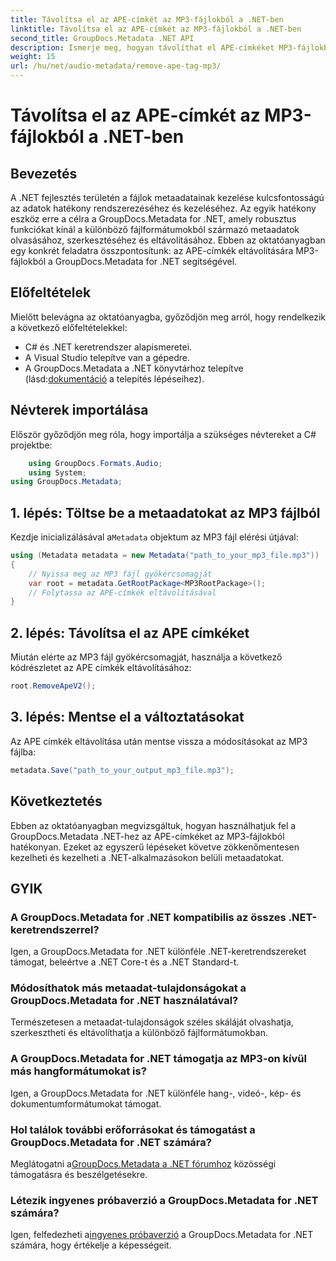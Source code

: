 ```yaml
---
title: Távolítsa el az APE-címkét az MP3-fájlokból a .NET-ben
linktitle: Távolítsa el az APE-címkét az MP3-fájlokból a .NET-ben
second_title: GroupDocs.Metadata .NET API
description: Ismerje meg, hogyan távolíthat el APE-címkéket MP3-fájlokból a GroupDocs.Metadata for .NET segítségével. Könnyedén kezelheti a metaadatokat .NET-alkalmazásaiban.
weight: 15
url: /hu/net/audio-metadata/remove-ape-tag-mp3/
---
```


# Távolítsa el az APE-címkét az MP3-fájlokból a .NET-ben

## Bevezetés
A .NET fejlesztés területén a fájlok metaadatainak kezelése kulcsfontosságú az adatok hatékony rendszerezéséhez és kezeléséhez. Az egyik hatékony eszköz erre a célra a GroupDocs.Metadata for .NET, amely robusztus funkciókat kínál a különböző fájlformátumokból származó metaadatok olvasásához, szerkesztéséhez és eltávolításához. Ebben az oktatóanyagban egy konkrét feladatra összpontosítunk: az APE-címkék eltávolítására MP3-fájlokból a GroupDocs.Metadata for .NET segítségével. 
## Előfeltételek
Mielőtt belevágna az oktatóanyagba, győződjön meg arról, hogy rendelkezik a következő előfeltételekkel:
- C# és .NET keretrendszer alapismeretei.
- A Visual Studio telepítve van a gépedre.
-  A GroupDocs.Metadata a .NET könyvtárhoz telepítve (lásd:[dokumentáció](https://tutorials.groupdocs.com/metadata/net/) a telepítés lépéseihez).

## Névterek importálása
Először győződjön meg róla, hogy importálja a szükséges névtereket a C# projektbe:
```csharp
    using GroupDocs.Formats.Audio;
    using System;
using GroupDocs.Metadata;
```
## 1. lépés: Töltse be a metaadatokat az MP3 fájlból
 Kezdje inicializálásával a`Metadata` objektum az MP3 fájl elérési útjával:
```csharp
using (Metadata metadata = new Metadata("path_to_your_mp3_file.mp3"))
{
    // Nyissa meg az MP3 fájl gyökércsomagját
    var root = metadata.GetRootPackage<MP3RootPackage>();
    // Folytassa az APE-címkék eltávolításával
}
```
## 2. lépés: Távolítsa el az APE címkéket
Miután elérte az MP3 fájl gyökércsomagját, használja a következő kódrészletet az APE címkék eltávolításához:
```csharp
root.RemoveApeV2();
```
## 3. lépés: Mentse el a változtatásokat
Az APE címkék eltávolítása után mentse vissza a módosításokat az MP3 fájlba:
```csharp
metadata.Save("path_to_your_output_mp3_file.mp3");
```

## Következtetés
Ebben az oktatóanyagban megvizsgáltuk, hogyan használhatjuk fel a GroupDocs.Metadata .NET-hez az APE-címkéket az MP3-fájlokból hatékonyan. Ezeket az egyszerű lépéseket követve zökkenőmentesen kezelheti és kezelheti a .NET-alkalmazásokon belüli metaadatokat.

## GYIK
### A GroupDocs.Metadata for .NET kompatibilis az összes .NET-keretrendszerrel?
Igen, a GroupDocs.Metadata for .NET különféle .NET-keretrendszereket támogat, beleértve a .NET Core-t és a .NET Standard-t.
### Módosíthatok más metaadat-tulajdonságokat a GroupDocs.Metadata for .NET használatával?
Természetesen a metaadat-tulajdonságok széles skáláját olvashatja, szerkesztheti és eltávolíthatja a különböző fájlformátumokban.
### A GroupDocs.Metadata for .NET támogatja az MP3-on kívül más hangformátumokat is?
Igen, a GroupDocs.Metadata for .NET különféle hang-, videó-, kép- és dokumentumformátumokat támogat.
### Hol találok további erőforrásokat és támogatást a GroupDocs.Metadata for .NET számára?
 Meglátogatni a[GroupDocs.Metadata a .NET fórumhoz](https://forum.groupdocs.com/c/metadata/14) közösségi támogatásra és beszélgetésekre.
### Létezik ingyenes próbaverzió a GroupDocs.Metadata for .NET számára?
 Igen, felfedezheti a[ingyenes próbaverzió](https://releases.groupdocs.com/) a GroupDocs.Metadata for .NET számára, hogy értékelje a képességeit.